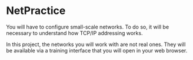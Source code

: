 # NetPractice
You will have to configure small-scale networks. To do so, it will be necessary to understand how TCP/IP addressing works.

In this project, the networks you will work with are not real ones.
They will be available via a training interface that you will open in
your web browser.

